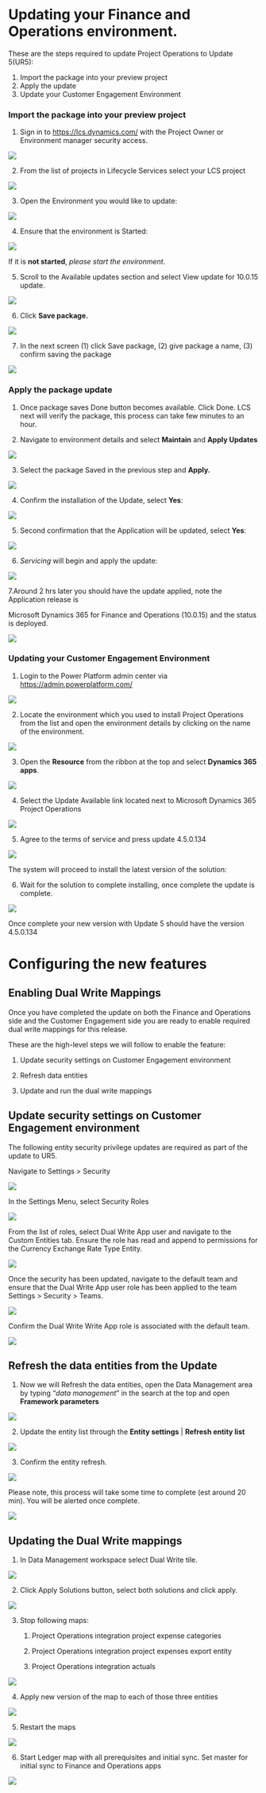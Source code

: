 Updating your Finance and Operations environment.
=================================================

These are the steps required to update Project Operations to
Update 5(UR5):
1. Import the package into your preview project
2. Apply the update
3. Update your Customer Engagement Environment

### Import the package into your preview project


1. Sign in to <https://lcs.dynamics.com/> with the Project Owner or Environment
manager security access.

![](media/Picture1.png)

2. From the list of projects in Lifecycle Services select your LCS project

![](media/Picture2.png)

3. Open the Environment you would like to update:

![](media/Picture3.png)

4. Ensure that the environment is Started:

![](media/Picture4.png)

If it is **not started**, *please start the environment*.

5. Scroll to the Available updates section and select View update for 10.0.15
update.

![](media/Picture5.png)

6. Click **Save package.**

![](media/Picture6.png)

7. In the next screen (1) click Save package, (2) give package a name, (3)
confirm saving the package

![](media/Picture7.png)

### Apply the package update
1. Once package saves Done button becomes available. Click Done. LCS next will
verify the package, this process can take few minutes to an hour.

2. Navigate to environment details and select **Maintain** and **Apply Updates**

![](media/Picture8.png)

3. Select the package Saved in the previous step and **Apply.**

![](media/Picture9.png)

4. Confirm the installation of the Update, select **Yes**:

![](media/Picture10.png)

5. Second confirmation that the Application will be updated, select **Yes**:

![](media/Picture11.png)

6. *Servicing* will begin and apply the update:

![](media/Picture12.png)

7.Around 2 hrs later you should have the update applied, note the Application
release is

Microsoft Dynamics 365 for Finance and Operations (10.0.15) and the status is
deployed.

![](media/Picture13.png)

### Updating your Customer Engagement Environment

1. Login to the Power Platform admin center via
<https://admin.powerplatform.com/>

![](media/Picture15.png)

2. Locate the environment which you used to install Project Operations from the
list and open the environment details by clicking on the name of the
environment.

![](media/Picture16.png)

3. Open the **Resource** from the ribbon at the top and select **Dynamics 365
apps**.

![](media/Picture17.png)

4. Select the Update Available link located next to Microsoft Dynamics 365
Project Operations

![](media/Picture18.png)

5. Agree to the terms of service and press update 4.5.0.134

![](media/Picture19.png)

The system will proceed to install the latest version of the solution:

6. Wait for the solution to complete installing, once complete the update is
complete.

![](media/Picture20.png)

Once complete your new version with Update 5 should have the version
4.5.0.134

Configuring the new features
============================

Enabling Dual Write Mappings
----------------------------

Once you have completed the update on both the Finance and Operations side and
the Customer Engagement side you are ready to enable required dual write
mappings for this release.

These are the high-level steps we will follow to enable the feature:

1.  Update security settings on Customer Engagement environment

2.  Refresh data entities

3.  Update and run the dual write mappings

Update security settings on Customer Engagement environment
-----------------------------------------------------------

The following entity security privilege updates are required as part of the
update to UR5.

Navigate to Settings \> Security

![](media/Picture21.png)

In the Settings Menu, select Security Roles

![](media/Picture22.png)

From the list of roles, select Dual Write App user and navigate to the Custom
Entities tab. Ensure the role has read and append to permissions for the
Currency Exchange Rate Type Entity.

![](media/Picture23.png)

Once the security has been updated, navigate to the default team and ensure that
the Dual Write App user role has been applied to the team Settings \> Security
\> Teams.

![](media/Picture24.png)

Confirm the Dual Write Write App role is associated with the default team.

![](media/Picture25.png)



Refresh the data entities from the Update
-----------------------------------------

1. Now we will Refresh the data entities, open the Data Management area by
typing “*data management*” in the search at the top and open **Framework
parameters**

![](media/Picture26.png)

2. Update the entity list through the **Entity settings** \| **Refresh entity
list**

![](media/Picture27.png)

3. Confirm the entity refresh.

![](media/Picture28.png)

Please note, this process will take some time to
complete (est around 20 min). You will be alerted once complete.

![](media/Picture29.png)

Updating the Dual Write mappings
--------------------------------

1.  In Data Management workspace select Dual Write tile.

![](media/DW1.png)

2.  Click Apply Solutions button, select both solutions and click apply.

![](media/DW2.png)

3.  Stop following maps:

    1.  Project Operations integration project expense categories

    2.  Project Operations integration project expenses export entity

    3.  Project Operations integration actuals

 ![](media/DW3.png)

4.  Apply new version of the map to each of those three entities
 
 ![](media/DW4.png)

5.  Restart the maps
 
 ![](media/DW5.png)

6.  Start Ledger map with all prerequisites and initial sync. Set master for
    initial sync to Finance and Operations apps
 
 ![](media/DW6.png)
